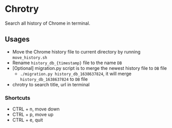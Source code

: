 # Chrotry

Search all history of Chrome in terminal.

## Usages

- Move the Chrome history file to current directory by running `move_history.sh`
- Rename `history_db_{timestamp}` file to the name `DB`
- [Optional] migration.py script is to merge the newest history file to `DB` file
  - `./migration.py history_db_1638637824`, it will merge `history_db_1638637824` to `DB` file
- chrotry to search title, url in terminal

### Shortcuts

- CTRL + n, move down
- CTRL + p, move up
- CTRL + e, quit

